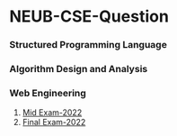 # NEUB-CSE-Question

### Structured Programming Language

### Algorithm Design and Analysis

### Web Engineering

1. [ Mid Exam-2022](./DOCS/Web-Engineering-Mid-Exam-Question-2022.pdf)
2. [ Final Exam-2022](./DOCS/Web-Engineering-Final-Exam-Question-2022.pdf)
